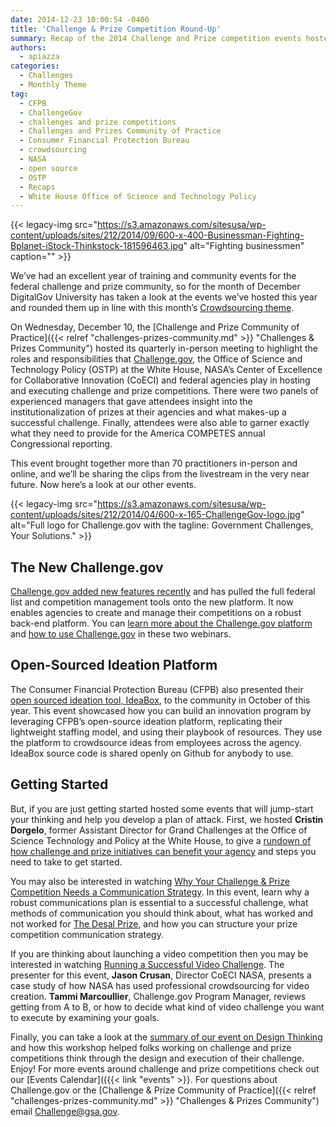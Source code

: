 ```yaml
---
date: 2014-12-23 10:00:54 -0400
title: 'Challenge & Prize Competition Round-Up'
summary: Recap of the 2014 Challenge and Prize competition events hosted by DigitalGov
authors:
  - apiazza
categories:
  - Challenges
  - Monthly Theme
tag:
  - CFPB
  - ChallengeGov
  - challenges and prize competitions
  - Challenges and Prizes Community of Practice
  - Consumer Financial Protection Bureau
  - crowdsourcing
  - NASA
  - open source
  - OSTP
  - Recaps
  - White House Office of Science and Technology Policy
---
```


{{< legacy-img src="https://s3.amazonaws.com/sitesusa/wp-content/uploads/sites/212/2014/09/600-x-400-Businessman-Fighting-Bplanet-iStock-Thinkstock-181596463.jpg" alt="Fighting businessmen" caption="" >}} 

We’ve had an excellent year of training and community events for the federal challenge and prize community, so for the month of December DigitalGov University has taken a look at the events we’ve hosted this year and rounded them up in line with this month&#8217;s [Crowdsourcing theme](https://www.WHATEVER/2014/12/08/crowdsourcing-month-an-overview/ "Crowdsourcing Month: An Overview").

On Wednesday, December 10, the [Challenge and Prize Community of Practice]({{< relref "challenges-prizes-community.md" >}} "Challenges & Prizes Community") hosted its quarterly in-person meeting to highlight the roles and responsibilities that [Challenge.gov](https://www.challenge.gov/), the Office of Science and Technology Policy (OSTP) at the White House, NASA’s Center of Excellence for Collaborative Innovation (CoECI) and federal agencies play in hosting and executing challenge and prize competitions. There were two panels of experienced managers that gave attendees insight into the institutionalization of prizes at their agencies and what makes-up a successful challenge. Finally, attendees were also able to garner exactly what they need to provide for the America COMPETES annual Congressional reporting.

This event brought together more than 70 practitioners in-person and online, and we’ll be sharing the clips from the livestream in the very near future. Now here’s a look at our other events.

{{< legacy-img src="https://s3.amazonaws.com/sitesusa/wp-content/uploads/sites/212/2014/04/600-x-165-ChallengeGov-logo.jpg" alt="Full logo for Challenge.gov with the tagline: Government Challenges, Your Solutions." >}}

## The New Challenge.gov

[Challenge.gov added new features recently](https://www.WHATEVER/2014/10/02/introducing-the-new-challenge-gov/ "Introducing the New Challenge.gov") and has pulled the full federal list and competition management tools onto the new platform. It now enables agencies to create and manage their competitions on a robust back-end platform. You can [learn more about the Challenge.gov platform](http://youtu.be/Yw58jVvppAw?list=PLd9b-GuOJ3nFeJeAHAn3Z5opohjxIw8OC) and [how to use Challenge.gov](https://www.youtube.com/watch?v=qXYar-2de44&index=1&list=PLd9b-GuOJ3nFeJeAHAn3Z5opohjxIw8OC) in these two webinars.

## Open-Sourced Ideation Platform

The Consumer Financial Protection Bureau (CFPB) also presented their [open sourced ideation tool, IdeaBox](http://youtu.be/KRQ24645LOE?list=PLd9b-GuOJ3nFeJeAHAn3Z5opohjxIw8OC), to the community in October of this year. This event showcased how you can build an innovation program by leveraging CFPB’s open-source ideation platform, replicating their lightweight staffing model, and using their playbook of resources. They use the platform to crowdsource ideas from employees across the agency. IdeaBox source code is shared openly on Github for anybody to use.

## Getting Started

But, if you are just getting started hosted some events that will jump-start your thinking and help you develop a plan of attack. First, we hosted **Cristin Dorgelo**, former Assistant Director for Grand Challenges at the Office of Science Technology and Policy at the White House, to give a [rundown of how challenge and prize initiatives can benefit your agency](http://youtu.be/Frwk3Fvw_H4?list=PLd9b-GuOJ3nFeJeAHAn3Z5opohjxIw8OC) and steps you need to take to get started.

You may also be interested in watching [Why Your Challenge & Prize Competition Needs a Communication Strategy](http://youtu.be/wieTrYMT4zM?list=PLd9b-GuOJ3nFeJeAHAn3Z5opohjxIw8OC). In this event, learn why a robust communications plan is essential to a successful challenge, what methods of communication you should think about, what has worked and not worked for [The Desal Prize](http://www.securingwaterforfood.org/the-desal-prize/), and how you can structure your prize competition communication strategy.

If you are thinking about launching a video competition then you may be interested in watching [Running a Successful Video Challenge](https://www.youtube.com/watch?v=kaK90anXf7w&index=7&list=PLd9b-GuOJ3nFeJeAHAn3Z5opohjxIw8OC). The presenter for this event, **Jason Crusan**, Director CoECI NASA, presents a case study of how NASA has used professional crowdsourcing for video creation. **Tammi Marcoullier**, Challenge.gov Program Manager, reviews getting from A to B, or how to decide what kind of video challenge you want to execute by examining your goals.

Finally, you can take a look at the [summary of our event on Design Thinking](http://youtu.be/oLAtcfGCcdc?list=PLd9b-GuOJ3nFeJeAHAn3Z5opohjxIw8OC) and how this workshop helped folks working on challenge and prize competitions think through the design and execution of their challenge. Enjoy! For more events around challenge and prize competitions check out our [Events Calendar](({{< link "events" >}}. For questions about Challenge.gov or the [Challenge & Prize Community of Practice]({{< relref "challenges-prizes-community.md" >}} "Challenges & Prizes Community") email <Challenge@gsa.gov>.